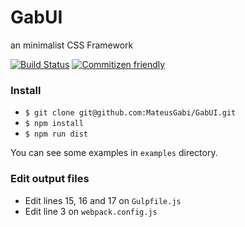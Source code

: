 # GabUI 
an minimalist CSS Framework

[![Build Status](https://travis-ci.org/MateusGabi/GabUI.svg?branch=master)](https://travis-ci.org/MateusGabi/GabUI)
[![Commitizen friendly](https://img.shields.io/badge/commitizen-friendly-brightgreen.svg)](http://commitizen.github.io/cz-cli/)

### Install

* `$ git clone git@github.com:MateusGabi/GabUI.git`
* `$ npm install`
* `$ npm run dist`

You can see some examples in `examples` directory.

### Edit output files

* Edit lines 15, 16 and 17 on `Gulpfile.js`
* Edit line 3 on `webpack.config.js` 
